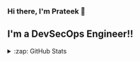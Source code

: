 ### Hi there, I'm Prateek 👋 

<!-- [![Website](https://img.shields.io/website?label=codeSTACKr.com&style=for-the-badge&url=https%3A%2F%2Fcodestackr.com)](https://codestackr.com)
[![Twitter Follow](https://img.shields.io/twitter/follow/codeSTACKr?color=1DA1F2&logo=twitter&style=for-the-badge)](https://twitter.com/intent/follow?original_referer=https%3A%2F%2Fgithub.com%2FcodeSTACKr&screen_name=codeSTACKr) -->

## I'm a DevSecOps Engineer!!


<details>
  <summary>:zap: GitHub Stats</summary>

  <img align="left" alt="Prateek's GitHub Stats" src="https://github-readme-stats.vercel.app/api?username=prateekjaindev&show_icons=true&hide_border=true&count_private=true&theme=radical" />

</details>